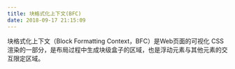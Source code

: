 ```yaml
---
title: 块格式化上下文(BFC)
date: 2018-09-17 21:15:09
---
```


块格式化上下文（Block Formatting Context，BFC）是Web页面的可视化 CSS 渲染的一部分，是布局过程中生成块级盒子的区域，也是浮动元素与其他元素的交互限定区域。
